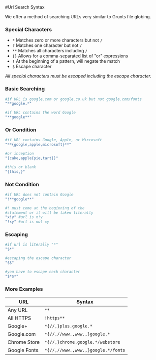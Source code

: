 #Url Search Syntax


We offer a method of searching URLs very similar to Grunts file globing.


### Special Characters
* `*`  Matches zero or more characters but not `/`
* `?`  Matches one character but not `/`
* `**` Matches all characters including `/`
* `{}` Allows for a comma-separated list of "or" expressions
* `!`  At the beginning of a pattern, will negate the match
* `$`  Escape character

_All special characters must be escaped including the escape character._

### Basic Searching
```coffeescript
#if URL is google.com or google.co.uk but not google.com/fonts
"**google.*"

#if URL contains the word Google
"**google**"
```


### Or Condition
```coffeescript
#if URL contains Google, Apple, or Microsoft
"**{google,apple,microsoft}**"

#or inception
"{cake,apple{pie,tart}}"

#this or blank
"{this,}"
```


### Not Condition
```coffeescript
#if URL does not contain Google
"!**google**"

#! must come at the beginning of the
#statement or it will be taken literally
"x!y" #url is x!y
"!xy" #url is not xy
```


### Escaping
```coffeescript
#if url is literally "*"
"$*"

#escaping the escape character
"$$"

#you have to escape each character
"$*$*"
```


### More Examples
| URL          | Syntax                             |
|--------------|------------------------------------|
| Any URL      | `**`                               |
| All HTTPS    | `!https**`                         |
| Google+      | `*{//,}plus.google.*`              |
| Google.com   | `*{//,//www.,www.,}google.*`       |
| Chrome Store | `*{//,}chrome.google.*/webstore`   |
| Google Fonts | `*{//,//www.,www.,}google.*/fonts` |
